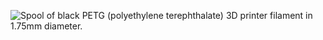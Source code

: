﻿![Spool of black PETG (polyethylene terephthalate) 3D printer filament in 1.75mm diameter.](https://m.media-amazon.com/images/I/819NNIp1obL._AC_SL1500_.jpg)
